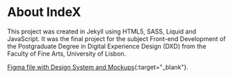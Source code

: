 # About IndeX
This project was created in Jekyll using HTML5, SASS, Liquid and JavaScript.
It was the final project for the subject Front-end Development of the Postgraduate Degree in Digital Experience Design (DXD) from the Faculty of Fine Arts, University of Lisbon.

[Figma file with Design System and Mockups](https://www.figma.com/file/8f0I3rfQASuW5uMwFm5WAk/IndeX-Site?node-id=99%3A274 "Figma file with Design System and Mockups"){:target="_blank"}.